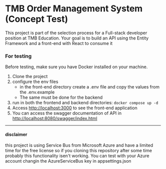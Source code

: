 # TMB Order Management System (Concept Test)

This project is part of the selection process for a Full-stack developer position at 
TMB Education. Your goal is to build an API using the Entity Framework and a front-end with React to consume it


### For testing
Before testing, make sure you have Docker installed on your machine.

1. Clone the project
2. configure the env files
   - in the front-end directory create a .env file and copy the values from the .env.example
   - The same must be done for the backend
3. run in both the frontend and backend directories: `docker compose up -d`
4. Access [http://localhost:3000](http://localhost:3000) to see the front-end application
5. You can access the swagger documentation of API in [http://localhost:8080/swagger/index.html
](http://localhost:8080/swagger/index.html)

<hr>

#### disclaimer
this project is using Service Bus from Microsoft Azure and have a limited time for the free license so if you cloning this repository after some time probably this functionality isen't working. You can test with your Azure account changin the AzureServiceBus key in appsettings.json

